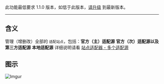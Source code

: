 此功能最低要求 1.1.0 版本，如低于此版本，[请升级](http://ksria.com/simpread/) 到最新版本。
***

含义
---
管理（增删改）全部的 `适配站点`，包括：**官方（主）适配源** **官方（次）适配源以及第三方适配源** **本地适配源** 详细说明请看 [站点适配器 - 多个适配源](https://github.com/Kenshin/simpread/wiki/%E7%AB%99%E7%82%B9%E7%BC%96%E8%BE%91%E5%99%A8#%E5%A4%9A%E4%B8%AA%E9%80%82%E9%85%8D%E6%BA%90)

图示
---
![Imgur](https://i.imgur.com/xfOq6tG.png)